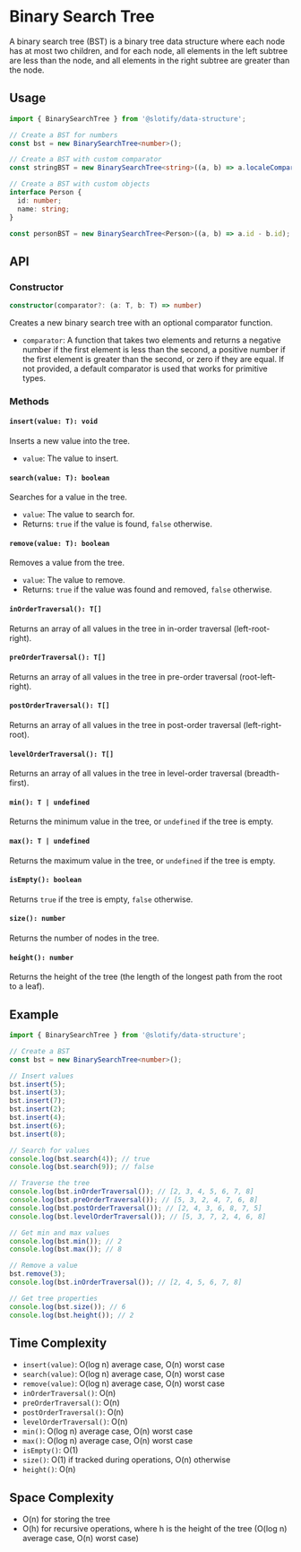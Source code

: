 # Binary Search Tree

A binary search tree (BST) is a binary tree data structure where each node has at most two children, and for each node, all elements in the left subtree are less than the node, and all elements in the right subtree are greater than the node.

## Usage

```typescript
import { BinarySearchTree } from '@slotify/data-structure';

// Create a BST for numbers
const bst = new BinarySearchTree<number>();

// Create a BST with custom comparator
const stringBST = new BinarySearchTree<string>((a, b) => a.localeCompare(b));

// Create a BST with custom objects
interface Person {
  id: number;
  name: string;
}

const personBST = new BinarySearchTree<Person>((a, b) => a.id - b.id);
```

## API

### Constructor

```typescript
constructor(comparator?: (a: T, b: T) => number)
```

Creates a new binary search tree with an optional comparator function.

- `comparator`: A function that takes two elements and returns a negative number if the first element is less than the second, a positive number if the first element is greater than the second, or zero if they are equal. If not provided, a default comparator is used that works for primitive types.

### Methods

#### `insert(value: T): void`

Inserts a new value into the tree.

- `value`: The value to insert.

#### `search(value: T): boolean`

Searches for a value in the tree.

- `value`: The value to search for.
- Returns: `true` if the value is found, `false` otherwise.

#### `remove(value: T): boolean`

Removes a value from the tree.

- `value`: The value to remove.
- Returns: `true` if the value was found and removed, `false` otherwise.

#### `inOrderTraversal(): T[]`

Returns an array of all values in the tree in in-order traversal (left-root-right).

#### `preOrderTraversal(): T[]`

Returns an array of all values in the tree in pre-order traversal (root-left-right).

#### `postOrderTraversal(): T[]`

Returns an array of all values in the tree in post-order traversal (left-right-root).

#### `levelOrderTraversal(): T[]`

Returns an array of all values in the tree in level-order traversal (breadth-first).

#### `min(): T | undefined`

Returns the minimum value in the tree, or `undefined` if the tree is empty.

#### `max(): T | undefined`

Returns the maximum value in the tree, or `undefined` if the tree is empty.

#### `isEmpty(): boolean`

Returns `true` if the tree is empty, `false` otherwise.

#### `size(): number`

Returns the number of nodes in the tree.

#### `height(): number`

Returns the height of the tree (the length of the longest path from the root to a leaf).

## Example

```typescript
import { BinarySearchTree } from '@slotify/data-structure';

// Create a BST
const bst = new BinarySearchTree<number>();

// Insert values
bst.insert(5);
bst.insert(3);
bst.insert(7);
bst.insert(2);
bst.insert(4);
bst.insert(6);
bst.insert(8);

// Search for values
console.log(bst.search(4)); // true
console.log(bst.search(9)); // false

// Traverse the tree
console.log(bst.inOrderTraversal()); // [2, 3, 4, 5, 6, 7, 8]
console.log(bst.preOrderTraversal()); // [5, 3, 2, 4, 7, 6, 8]
console.log(bst.postOrderTraversal()); // [2, 4, 3, 6, 8, 7, 5]
console.log(bst.levelOrderTraversal()); // [5, 3, 7, 2, 4, 6, 8]

// Get min and max values
console.log(bst.min()); // 2
console.log(bst.max()); // 8

// Remove a value
bst.remove(3);
console.log(bst.inOrderTraversal()); // [2, 4, 5, 6, 7, 8]

// Get tree properties
console.log(bst.size()); // 6
console.log(bst.height()); // 2
```

## Time Complexity

- `insert(value)`: O(log n) average case, O(n) worst case
- `search(value)`: O(log n) average case, O(n) worst case
- `remove(value)`: O(log n) average case, O(n) worst case
- `inOrderTraversal()`: O(n)
- `preOrderTraversal()`: O(n)
- `postOrderTraversal()`: O(n)
- `levelOrderTraversal()`: O(n)
- `min()`: O(log n) average case, O(n) worst case
- `max()`: O(log n) average case, O(n) worst case
- `isEmpty()`: O(1)
- `size()`: O(1) if tracked during operations, O(n) otherwise
- `height()`: O(n)

## Space Complexity

- O(n) for storing the tree
- O(h) for recursive operations, where h is the height of the tree (O(log n) average case, O(n) worst case)
